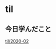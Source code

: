 # til

## 今日学んだこと

[til/2020\-02](https://github.com/tokiohamamatsu/til/blob/master/tir/2020-02.md/#20)